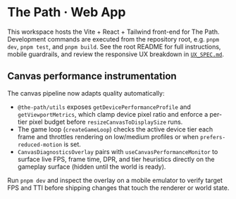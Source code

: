 # The Path · Web App

This workspace hosts the Vite + React + Tailwind front-end for The Path. Development commands are executed from the repository root, e.g. `pnpm dev`, `pnpm test`, and `pnpm build`. See the root README for full instructions, mobile guardrails, and review the responsive UX breakdown in [`UX_SPEC.md`](./UX_SPEC.md).

## Canvas performance instrumentation

The canvas pipeline now adapts quality automatically:

- `@the-path/utils` exposes `getDevicePerformanceProfile` and `getViewportMetrics`, which clamp device pixel ratio and enforce a per-tier pixel budget before `resizeCanvasToDisplaySize` runs.
- The game loop (`createGameLoop`) checks the active device tier each frame and throttles rendering on low/medium profiles or when `prefers-reduced-motion` is set.
- `CanvasDiagnosticsOverlay` pairs with `useCanvasPerformanceMonitor` to surface live FPS, frame time, DPR, and tier heuristics directly on the gameplay surface (hidden until the world is ready).

Run `pnpm dev` and inspect the overlay on a mobile emulator to verify target FPS and TTI before shipping changes that touch the renderer or world state.
